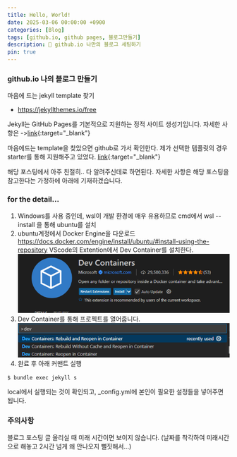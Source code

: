 ```yaml
---
title: Hello, World!
date: 2025-03-06 00:00:00 +0900
categories: [Blog]
tags: [github.io, github pages, 블로그만들기]
description: 📒 github.io 나만의 블로그 세팅하기
pin: true
---
```


### github.io 나의 블로그 만들기

마음에 드는 jekyll template 찾기 
- <https://jekyllthemes.io/free>

Jekyll는 GitHub Pages를 기본적으로 지원하는 정적 사이트 생성기입니다. 자세한 사항은 ->[link](https://docs.github.com/ko/pages/setting-up-a-github-pages-site-with-jekyll/about-github-pages-and-jekyll){:target="_blank"}

마음에드는 template을 찾았으면 github로 가서 확인한다.
제가 선택한 템플릿의 경우 starter를 통해 지원해주고 있었다. [link](https://chirpy.cotes.page/posts/getting-started/){:target="_blank"}

해당 포스팅에서 아주 친절히.. 다 알려주신데로 하면된다. 
자세한 사항은 해당 포스팅을 참고한다는 가정하에 아래에 기재하겠습니다.

### for the detail...

1. Windows를 사용 중인데, wsl이 개발 환경에 매우 유용하므로 cmd에서 wsl --install 을 통해 ubuntu를 설치
2. ubuntu계정에서 Docker Engine을 다운로드 <https://docs.docker.com/engine/install/ubuntu/#install-using-the-repository> VScode의 Extention에서 Dev Container를 설치한다.
![docker](assets/img/posts/250306.docker.jpg)
3. Dev Container를 통해 프로젝트를 열어줍니다.
![devContainer](assets/img/posts/250306.devCon.jpg)
4. 완료 후 아래 커맨트 실행
```SHELL
$ bundle exec jekyll s
```

local에서 실행되는 것이 확인되고, _config.yml에 본인이 필요한 설정들을 넣어주면 됩니다. 

### 주의사항
블로그 포스팅 글 올리실 때 미래 시간이면 보이지 않습니다. (날짜를 착각하여 미래시간으로 해놓고 2시간 넘게 왜 안나오지 뻘짓해서...) 
